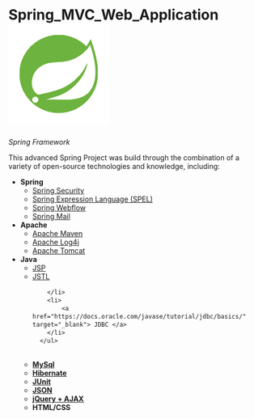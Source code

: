 # Spring_MVC_Web_Application &nbsp; &nbsp; &nbsp; &nbsp; &nbsp; <a href="https://spring.io/" target="_blank"> <img src="/spring.png"> </a>
<i>Spring Framework</i>


<p>This advanced Spring Project was build through the combination of a variety of open-source technologies and knowledge, including:</p>

<ul>
  <li>
      <b>Spring</b>
      <ul>
        <li>
            <a target="_blank" href="/src/com/caveofprogramming/spring/web/config/security-context.xml" >Spring Security </a>
        </li>
        <li>
            <a href="http://docs.spring.io/spring/docs/current/spring-framework-reference/html/expressions.html" target="_blank">Spring             Expression Language (SPEL) </a>
        </li>
        <li>
             <a href="/WebContent/WEB-INF/flows/contact-flow.xml" target="_blank">Spring Webflow</a>
        </li>
        <li>
            <a href="http://docs.spring.io/spring/docs/current/spring-framework-reference/html/mail.html" target="_blank">Spring Mail </a>
        </li>
      </ul>
  </li>
  <li>
      <b>Apache</b>
      <ul>
        <li>
            <a href="https://maven.apache.org/" target="_blank">Apache Maven </a> 
        </li>
        <li>
            <a href="http://logging.apache.org/log4j/2.x/" target="_blank">Apache Log4j</a> 
        </li>
        <li>
            <a href="https://tomcat.apache.org/" target="_blank">Apache Tomcat</a> 
        </li>
      </ul>
  </li>
  <li>
      <b>Java</b>
      <ul>
        <li>
            <a href="https://jsp.java.net/" target="_blank">JSP </a> 
        </li>
        <li>
             <a href="https://jstl.java.net/" target="_blank">JSTL </a> 
            
        </li>
        <li>
            <a href="https://docs.oracle.com/javase/tutorial/jdbc/basics/" target="_blank"> JDBC </a>
        </li>
      </ul>
  </li>
  <br>
  <li>
      <a href="" target="_blank"> <b>MySql</b> </a>
  </li>
  <li>
     <a href="" target="_blank"> <b>Hibernate</b> </a>
  </li>
  <li>   
     <a href="" target="_blank"> <b>JUnit</b> </a> 
  </li>
  <li>
     <a href="" target="_blank"> <b>JSON</b> </a>  
  </li>
  <li>
    <a href="" target="_blank"> <b>jQuery + AJAX</b> </a>   
  </li>
  <li>
    <b>HTML/CSS</b>
  </li>
      
</ul>
</b>
